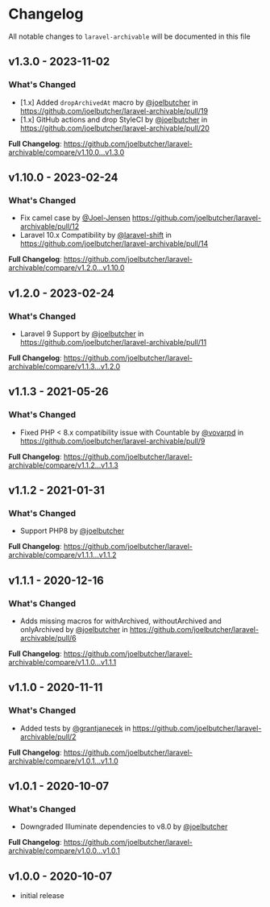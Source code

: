 # Changelog

All notable changes to `laravel-archivable` will be documented in this file

## v1.3.0 - 2023-11-02

### What's Changed

- [1.x] Added `dropArchivedAt` macro by [@joelbutcher](https://github.com/joelbutcher) in https://github.com/joelbutcher/laravel-archivable/pull/19
- [1.x] GitHub actions and drop StyleCI by [@joelbutcher](https://github.com/joelbutcher) in https://github.com/joelbutcher/laravel-archivable/pull/20

**Full Changelog**: https://github.com/joelbutcher/laravel-archivable/compare/v1.10.0...v1.3.0

## v1.10.0 - 2023-02-24

### What's Changed
    
- Fix camel case by [@Joel-Jensen](https://github.com/Joel-Jensen) https://github.com/joelbutcher/laravel-archivable/pull/12
- Laravel 10.x Compatibility by [@laravel-shift](https://github.com/laravel-shift) in https://github.com/joelbutcher/laravel-archivable/pull/14

**Full Changelog**: https://github.com/joelbutcher/laravel-archivable/compare/v1.2.0...v1.10.0

## v1.2.0 - 2023-02-24

### What's Changed

- Laravel 9 Support by [@joelbutcher](https://github.com/joelbutcher) in https://github.com/joelbutcher/laravel-archivable/pull/11

**Full Changelog**: https://github.com/joelbutcher/laravel-archivable/compare/v1.1.3...v1.2.0

## v1.1.3 - 2021-05-26

### What's Changed

- Fixed PHP < 8.x compatibility issue with Countable by [@vovarpd](https://github.com/vovarpd) in https://github.com/joelbutcher/laravel-archivable/pull/9

**Full Changelog**: https://github.com/joelbutcher/laravel-archivable/compare/v1.1.2...v1.1.3

## v1.1.2 - 2021-01-31

### What's Changed

- Support PHP8 by [@joelbutcher](https://github.com/joelbutcher) 

**Full Changelog**: https://github.com/joelbutcher/laravel-archivable/compare/v1.1.1...v1.1.2

## v1.1.1 - 2020-12-16

### What's Changed

- Adds missing macros for withArchived, withoutArchived and onlyArchived by [@joelbutcher](https://github.com/joelbutcher) in https://github.com/joelbutcher/laravel-archivable/pull/6

**Full Changelog**: https://github.com/joelbutcher/laravel-archivable/compare/v1.1.0...v1.1.1

## v1.1.0 - 2020-11-11

### What's Changed

- Added tests by [@grantjanecek](https://github.com/grantjanecek) in https://github.com/joelbutcher/laravel-archivable/pull/2

**Full Changelog**: https://github.com/joelbutcher/laravel-archivable/compare/v1.0.1...v1.1.0

## v1.0.1 - 2020-10-07

### What's Changed

- Downgraded Illuminate dependencies to v8.0 by [@joelbutcher](https://github.com/joelbutcher)

**Full Changelog**: https://github.com/joelbutcher/laravel-archivable/compare/v1.0.0...v1.0.1

## v1.0.0 - 2020-10-07

- initial release
